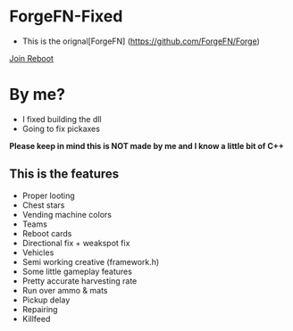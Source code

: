 # ForgeFN-Fixed

* This is the orignal[ForgeFN] (https://github.com/ForgeFN/Forge)

[Join Reboot](https://discord.gg/reboot)

# By me?
* I fixed building the dll
* Going to fix pickaxes

**Please keep in mind this is NOT made by me and I know a little bit of C++**

## This is the features
- Proper looting
- Chest stars
- Vending machine colors
- Teams
- Reboot cards
- Directional fix + weakspot fix
- Vehicles
- Semi working creative (framework.h)
- Some little gameplay features
- Pretty accurate harvesting rate
- Run over ammo & mats
- Pickup delay
- Repairing
- Killfeed
